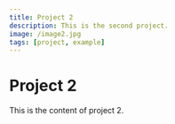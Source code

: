 ```yaml
---
title: Project 2
description: This is the second project.
image: /image2.jpg
tags: [project, example]
---
```


# Project 2

This is the content of project 2.